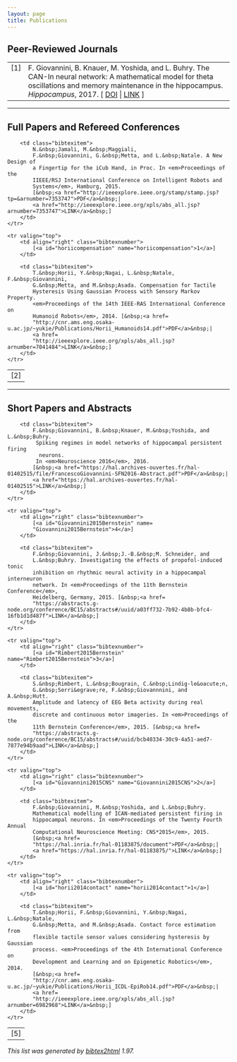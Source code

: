 ```yaml
---
layout: page
title: Publications
---
```


<!-- This document was automatically generated with bibtex2html 1.97
     (see http://www.lri.fr/~filliatr/bibtex2html/),
     with the following command:
     /usr/bin/bibtex2html -s abbrv -nodoc -nf url LINK -nf pdf PDF -nf x-slides Slides -nf hal "full text on HAL" -i -d -r -revkeys -nobibsource -nofooter FGPubs-PapersAndConfs.bib
     /usr/bin/bibtex2html -s abbrv -nodoc -nf url LINK -nf pdf PDF -nf x-slides Slides -nf hal "full text on HAL" -i -d -r -revkeys -nobibsource FGPubs-PapersAndConfs.bib  -->


## Peer-Reviewed Journals
<table class="bibliography">
    <tr valign="top">
        <td align="right" class="bibtexnumber">
            [<a name="Giovannini2017Hippocampus">1</a>]
        </td>
        <td class="bibtexitem">
            F.&nbsp;Giovannini, B.&nbsp;Knauer, M.&nbsp;Yoshida, and L.&nbsp;Buhry.
             The CAN-In neural network: A mathematical model for theta
              oscillations and memory maintenance in the hippocampus.
             <em>Hippocampus</em>, 2017.
            [&nbsp;<a href="http://dx.doi.org/10.1002/hipo.22704">DOI</a>&nbsp;| 
            <a href="http://dx.doi.org/10.1002/hipo.22704">LINK</a>&nbsp;]
        </td>
    </tr>
</table>

---

## Full Papers and Refereed Conferences
<table class="bibliography">
    <tr valign="top">
        <td align="right" class="bibtexnumber">
            [<a id="Jamali2015" name="Jamali2015">2</a>]
        </td>

        <td class="bibtexitem">
            N.&nbsp;Jamali, M.&nbsp;Maggiali,
            F.&nbsp;Giovannini, G.&nbsp;Metta, and L.&nbsp;Natale. A New Design of
            a Fingertip for the iCub Hand, in Proc. In <em>Proceedings of the
            IIEEE/RSJ International Conference on Intelligent Robots and
            Systems</em>, Hamburg, 2015.
            [&nbsp;<a href="http://ieeexplore.ieee.org/stamp/stamp.jsp?tp=&arnumber=7353747">PDF</a>&nbsp;| 
            <a href="http://ieeexplore.ieee.org/xpls/abs_all.jsp?arnumber=7353747">LINK</a>&nbsp;]
        </td>
    </tr>

    <tr valign="top">
        <td align="right" class="bibtexnumber">
            [<a id="horiicompensation" name="horiicompensation">1</a>]
        </td>

        <td class="bibtexitem">
            T.&nbsp;Horii, Y.&nbsp;Nagai, L.&nbsp;Natale, F.&nbsp;Giovannini,
            G.&nbsp;Metta, and M.&nbsp;Asada. Compensation for Tactile
            Hysteresis Using Gaussian Process with Sensory Markov Property.
            <em>Proceedings of the 14th IEEE-RAS International Conference on
            Humanoid Robots</em>, 2014. [&nbsp;<a href=
            "http://cnr.ams.eng.osaka-u.ac.jp/~yukie/Publications/Horii_Humanoids14.pdf">PDF</a>&nbsp;|
            <a href=
            "http://ieeexplore.ieee.org/xpls/abs_all.jsp?arnumber=7041484">LINK</a>&nbsp;]
        </td>
    </tr>
</table>

---

## Short Papers and Abstracts
<table class="bibliography">
    <tr valign="top">
        <td align="right" class="bibtexnumber">
            [<a name="Giovannini2016SFN">5</a>]
        </td>

        <td class="bibtexitem">
            F.&nbsp;Giovannini, B.&nbsp;Knauer, M.&nbsp;Yoshida, and L.&nbsp;Buhry.
             Spiking regimes in model networks of hippocampal persistent firing
              neurons.
             In <em>Neuroscience 2016</em>, 2016.
            [&nbsp;<a href="https://hal.archives-ouvertes.fr/hal-01402515/file/FrancescoGiovannini-SFN2016-Abstract.pdf">PDF</a>&nbsp;| 
            <a href="https://hal.archives-ouvertes.fr/hal-01402515">LINK</a>&nbsp;]
        </td>
    </tr>

    <tr valign="top">
        <td align="right" class="bibtexnumber">
            [<a id="Giovannini2015Bernstein" name=
            "Giovannini2015Bernstein">4</a>]
        </td>

        <td class="bibtexitem">
            F.&nbsp;Giovannini, J.&nbsp;J.-B.&nbsp;M. Schneider, and
            L.&nbsp;Buhry. Investigating the effects of propofol-induced tonic
            inhibition on rhythmic neural activity in a hippocampal interneuron
            network. In <em>Proceedings of the 11th Bernstein Conference</em>,
            Heidelberg, Germany, 2015. [&nbsp;<a href=
            "https://abstracts.g-node.org/conference/BC15/abstracts#/uuid/a03ff732-7b92-4b8b-bfc4-16fb1d1d487f">LINK</a>&nbsp;]
        </td>
    </tr>

    <tr valign="top">
        <td align="right" class="bibtexnumber">
            [<a id="Rimbert2015Bernstein" name="Rimbert2015Bernstein">3</a>]
        </td>

        <td class="bibtexitem">
            S.&nbsp;Rimbert, L.&nbsp;Bougrain, C.&nbsp;Lindig-le&oacute;n,
            G.&nbsp;Serri&egrave;re, F.&nbsp;Giovannnini, and A.&nbsp;Hutt.
            Amplitude and latency of EEG Beta activity during real movements,
            discrete and continuous motor imageries. In <em>Proceedings of the
            11th Bernstein Conference</em>, 2015. [&nbsp;<a href=
            "https://abstracts.g-node.org/conference/BC15/abstracts#/uuid/bcb40334-30c9-4a51-aed7-7877e94b9aad">LINK</a>&nbsp;]
        </td>
    </tr>

    <tr valign="top">
        <td align="right" class="bibtexnumber">
            [<a id="Giovannini2015CNS" name="Giovannini2015CNS">2</a>]
        </td>

        <td class="bibtexitem">
            F.&nbsp;Giovannini, M.&nbsp;Yoshida, and L.&nbsp;Buhry.
            Mathematical modelling of ICAN-mediated persistent firing in
            hippocampal neurons. In <em>Proceedings of the Twenty Fourth Annual
            Computational Neuroscience Meeting: CNS*2015</em>, 2015.
            [&nbsp;<a href=
            "https://hal.inria.fr/hal-01183875/document">PDF</a>&nbsp;|
            <a href="https://hal.inria.fr/hal-01183875/">LINK</a>&nbsp;]
        </td>
    </tr>

    <tr valign="top">
        <td align="right" class="bibtexnumber">
            [<a id="horii2014contact" name="horii2014contact">1</a>]
        </td>

        <td class="bibtexitem">
            T.&nbsp;Horii, F.&nbsp;Giovannini, Y.&nbsp;Nagai, L.&nbsp;Natale,
            G.&nbsp;Metta, and M.&nbsp;Asada. Contact force estimation from
            flexible tactile sensor values considering hysteresis by Gaussian
            process. <em>Proceedings of the 4th International Conference on
            Development and Learning and on Epigenetic Robotics</em>, 2014.
            [&nbsp;<a href=
            "http://cnr.ams.eng.osaka-u.ac.jp/~yukie/Publications/Horii_ICDL-EpiRob14.pdf">PDF</a>&nbsp;|
            <a href=
            "http://ieeexplore.ieee.org/xpls/abs_all.jsp?arnumber=6982968">LINK</a>&nbsp;]
        </td>
    </tr>
</table>

<p class="bibtex2htmlcopy">
    <em>This list was generated by <a href="http://www.lri.fr/~filliatr/bibtex2html/">bibtex2html</a> 1.97.
    </em>
</p>

